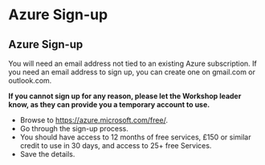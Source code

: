 # Azure Sign-up

## Azure Sign-up


You will need an email address not tied to an existing Azure subscription. If you need an email address to sign up, you can create one on gmail.com or outlook.com.

**If you cannot sign up for any reason, please let the Workshop leader know, as they can provide you a temporary account to use.**

* Browse to <https://azure.microsoft.com/free/>.
* Go through the sign-up process.
* You should have access to 12 months of free services, £150 or similar credit to use in 30 days, and access to 25+ free Services.
* Save the details.

